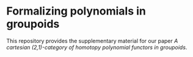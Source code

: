 Formalizing polynomials in groupoids
====================================

This repository provides the supplementary material for our paper _A cartesian
(2,1)-category of homotopy polynomial functors in groupoids_.
